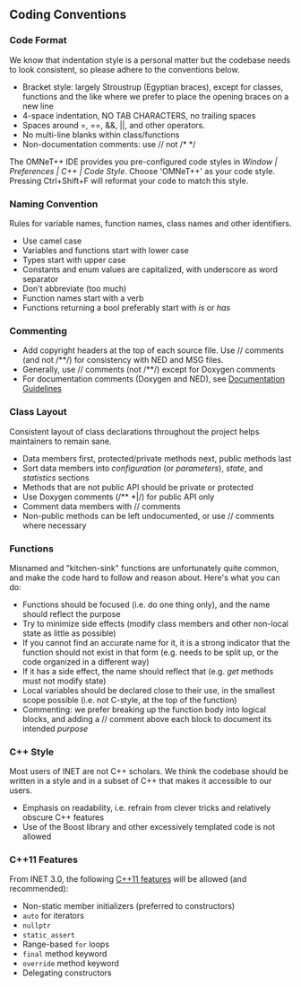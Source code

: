## Coding Conventions

### Code Format

We know that indentation style is a personal matter but the codebase needs to look consistent, so please adhere to the conventions below.

*   Bracket style: largely Stroustrup (Egyptian braces), except for classes, functions and the like where we prefer to place the opening braces on a new line
*   4-space indentation, NO TAB CHARACTERS, no trailing spaces
*   Spaces around =, ==, &&, ||, and other operators.
*   No multi-line blanks within class/functions
*   Non-documentation comments: use // not /* */

The OMNeT++ IDE provides you pre-configured code styles in *Window | Preferences | C++ | Code Style*. Choose 'OMNeT++' as your code style. Pressing Ctrl+Shift+F will reformat your code to match this style.

### Naming Convention

Rules for variable names, function names, class names and other identifiers.

*   Use camel case
*   Variables and functions start with lower case
*   Types start with upper case
*   Constants and enum values are capitalized, with underscore as word separator
*   Don't abbreviate (too much)
*   Function names start with a verb
*   Functions returning a bool preferably start with *is* or *has*

### Commenting

*   Add copyright headers at the top of each source file. Use // comments (and not /**/) for consistency with NED and MSG files.
*   Generally, use // comments (not /**/) except for Doxygen comments
*   For documentation comments (Doxygen and NED), see [Documentation Guidelines][1]

### Class Layout

Consistent layout of class declarations throughout the project helps maintainers to remain sane.

*   Data members first, protected/private methods next, public methods last
*   Sort data members into *configuration* (or *parameters*), *state*, and *statistics* sections
*   Methods that are not public API should be private or protected
*   Use Doxygen comments (/\** *|/) for public API only
*   Comment data members with // comments
*   Non-public methods can be left undocumented, or use // comments where necessary

### Functions

Misnamed and "kitchen-sink" functions are unfortunately quite common, and make the code hard to follow and reason about. Here's what you can do:

*   Functions should be focused (i.e. do one thing only), and the name should reflect the purpose
*   Try to minimize side effects (modify class members and other non-local state as little as possible)
*   If you cannot find an accurate name for it, it is a strong indicator that the function should not exist in that form (e.g. needs to be split up, or the code organized in a different way)
*   If it has a side effect, the name should reflect that (e.g. *get* methods must not modify state)
*   Local variables should be declared close to their use, in the smallest scope possible (i.e. not C-style, at the top of the function)
*   Commenting: we prefer breaking up the function body into logical blocks, and adding a // comment above each block to document its intended *purpose*

### C++ Style

Most users of INET are not C++ scholars. We think the codebase should be written in a style and in a subset of C++ that makes it accessible to our users.

*   Emphasis on readability, i.e. refrain from clever tricks and relatively obscure C++ features
*   Use of the Boost library and other excessively templated code is not allowed

### C++11 Features

From INET 3.0, the following [C++11 features][2] will be allowed (and recommended):

*   Non-static member initializers (preferred to constructors)
*   `auto` for iterators
*   `nullptr`
*   `static_assert`
*   Range-based `for` loops
*   `final` method keyword
*   `override` method keyword
*   Delegating constructors

 [1]: DocumentationGuidelines.html
 [2]: http://www.stroustrup.com/C++11FAQ.html
